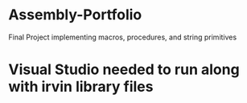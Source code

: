 # Assembly-Portfolio
Final Project implementing macros, procedures, and string primitives

# Visual Studio needed to run along with irvin library files
